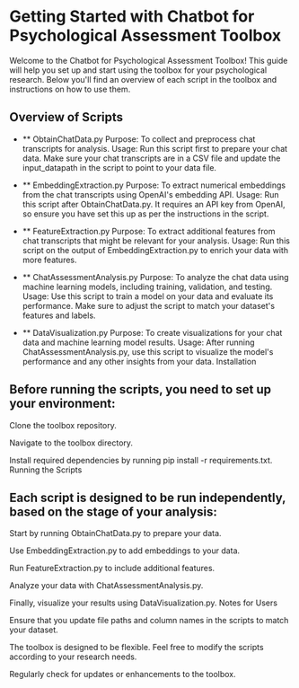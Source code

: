 # Getting Started with Chatbot for Psychological Assessment Toolbox

Welcome to the Chatbot for Psychological Assessment Toolbox! This guide will help you set up and start using the toolbox for your psychological research. Below you'll find an overview of each script in the toolbox and instructions on how to use them.

## Overview of Scripts

- ** ObtainChatData.py
Purpose: To collect and preprocess chat transcripts for analysis.
Usage: Run this script first to prepare your chat data. Make sure your chat transcripts are in a CSV file and update the input_datapath in the script to point to your data file.

- ** EmbeddingExtraction.py
Purpose: To extract numerical embeddings from the chat transcripts using OpenAI's embedding API.
Usage: Run this script after ObtainChatData.py. It requires an API key from OpenAI, so ensure you have set this up as per the instructions in the script.

- ** FeatureExtraction.py
Purpose: To extract additional features from chat transcripts that might be relevant for your analysis.
Usage: Run this script on the output of EmbeddingExtraction.py to enrich your data with more features.

- ** ChatAssessmentAnalysis.py
Purpose: To analyze the chat data using machine learning models, including training, validation, and testing.
Usage: Use this script to train a model on your data and evaluate its performance. Make sure to adjust the script to match your dataset's features and labels.

- ** DataVisualization.py
Purpose: To create visualizations for your chat data and machine learning model results.
Usage: After running ChatAssessmentAnalysis.py, use this script to visualize the model's performance and any other insights from your data.
Installation

## Before running the scripts, you need to set up your environment:

Clone the toolbox repository.

Navigate to the toolbox directory.

Install required dependencies by running pip install -r requirements.txt.
Running the Scripts

## Each script is designed to be run independently, based on the stage of your analysis:

Start by running ObtainChatData.py to prepare your data.

Use EmbeddingExtraction.py to add embeddings to your data.

Run FeatureExtraction.py to include additional features.

Analyze your data with ChatAssessmentAnalysis.py.

Finally, visualize your results using DataVisualization.py.
Notes for Users

Ensure that you update file paths and column names in the scripts to match your dataset.

The toolbox is designed to be flexible. Feel free to modify the scripts according to your research needs.

Regularly check for updates or enhancements to the toolbox.